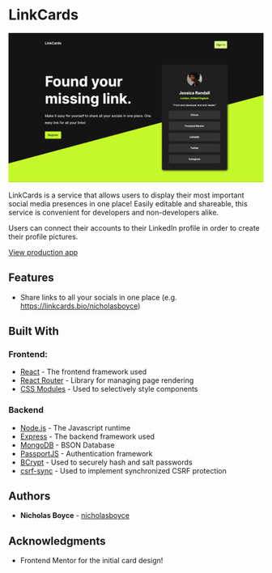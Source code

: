 # LinkCards

![](./homepage.png)

LinkCards is a service that allows users to display their most important social media presences in one place! Easily editable and shareable, this service is convenient for developers and non-developers alike.

Users can connect their accounts to their LinkedIn profile in order to create their profile pictures.

[View production app](https://linkcards.bio/)

## Features

- Share links to all your socials in one place (e.g. https://linkcards.bio/nicholasboyce)

## Built With

### Frontend:
* [React](https://react.dev/) - The frontend framework used
* [React Router](https://reactrouter.com/en/main) - Library for managing page rendering
* [CSS Modules](https://rometools.github.io/rome/) - Used to selectively style components

### Backend
* [Node.js](http://www.dropwizard.io/1.0.2/docs/) - The Javascript runtime
* [Express](https://maven.apache.org/) - The backend framework used
* [MongoDB](https://rometools.github.io/rome/) - BSON Database
* [PassportJS](https://rometools.github.io/rome/) - Authentication framework
* [BCrypt](https://rometools.github.io/rome/) - Used to securely hash and salt passwords
* [csrf-sync](https://rometools.github.io/rome/) - Used to implement synchronized CSRF protection

## Authors

* **Nicholas Boyce** - [nicholasboyce](https://github.com/nicholasboyce)

## Acknowledgments

* Frontend Mentor for the initial card design!
